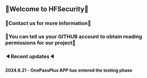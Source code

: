 ## 👋Welcome to HFSecurity👋

### 📱Contact us for more information📱

### 🔑You can tell us your GITHUB account to obtain reading permissions for our project🔑

### 🔈Recent updates🔈
#### 2024.6.21 - OnePassPlus APP has entered the testing phase

